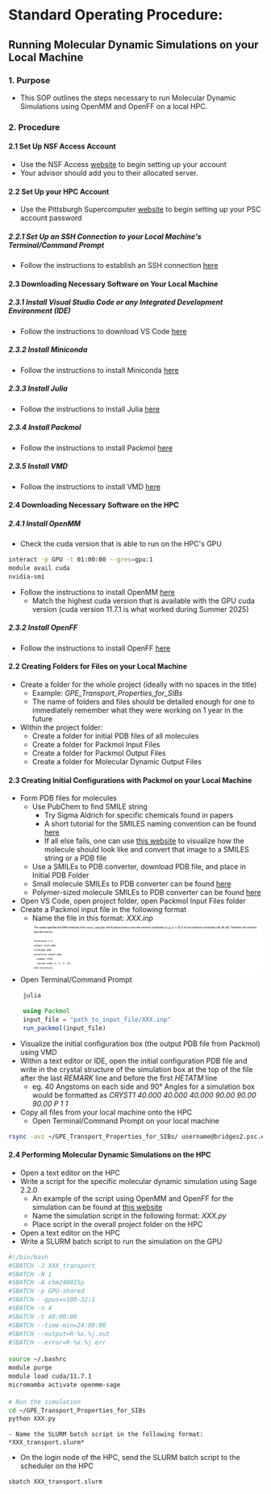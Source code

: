 # Standard Operating Procedure:  
## Running Molecular Dynamic Simulations on your Local Machine

### 1. Purpose
- This SOP outlines the steps necessary to run Molecular Dynamic Simulations using OpenMM and OpenFF on a local HPC.

### 2. Procedure
#### 2.1 Set Up NSF Access Account
- Use the NSF Access [website](https://access-ci.org/get-started/for-graduate-students/) to begin setting up your account
- Your advisor should add you to their allocated server.
#### 2.2 Set Up your HPC Account
- Use the Pittsburgh Supercomputer [website](https://www.psc.edu/resources/bridges-2/user-guide/) to begin setting up your PSC account password
##### 2.2.1 Set Up an SSH Connection to your Local Machine's Terminal/Command Prompt
- Follow the instructions to establish an SSH connection [here](https://www.psc.edu/resources/bridges-2/user-guide#connecting-to-bridges-2)
#### 2.3 Downloading Necessary Software on Your Local Machine
##### 2.3.1 Install Visual Studio Code or any Integrated Development Environment (IDE)
- Follow the instructions to download VS Code [here](https://code.visualstudio.com/Download)
##### 2.3.2 Install Miniconda
- Follow the instructions to install Miniconda [here](https://www.anaconda.com/docs/getting-started/miniconda/install)
##### 2.3.3 Install Julia
- Follow the instructions to install Julia [here](https://julialang.org/downloads/)
##### 2.3.4 Install Packmol
- Follow the instructions to install Packmol [here](https://m3g.github.io/packmol/download.shtml)
##### 2.3.5 Install VMD
- Follow the instructions to install VMD [here](https://www.ks.uiuc.edu/Development/Download/download.cgi?PackageName=VMD)
#### 2.4 Downloading Necessary Software on the HPC
##### 2.4.1 Install OpenMM
- Check the cuda version that is able to run on the HPC's GPU
```bash
interact -p GPU -t 01:00:00 --gres=gpu:1
module avail cuda
nvidia-smi
```
- Follow the instructions to install OpenMM [here](https://docs.openmm.org/latest/userguide/application/01_getting_started.html#introduction)
    - Match the highest cuda version that is available with the GPU cuda version (cuda version 11.7.1 is what worked during Summer 2025)
##### 2.3.2 Install OpenFF
- Follow the instructions to install OpenFF [here](https://docs.openforcefield.org/projects/toolkit/en/latest/installation.html)

#### 2.2 Creating Folders for Files on your Local Machine
- Create a folder for the whole project (ideally with no spaces in the title)
    -  Example: *GPE_Transport_Properties_for_SIBs*
    -  The name of folders and files should be detailed enough for one to immediately remember what they were working on 1 year in the future
- Within the project folder:
    -  Create a folder for initial PDB files of all molecules
    -  Create a folder for Packmol Input Files
    -  Create a folder for Packmol Output Files
    -  Create a folder for Molecular Dynamic Output Files

#### 2.3 Creating Initial Configurations with Packmol on your Local Machine
- Form PDB files for molecules
    - Use PubChem to find SMILE string
        - Try Sigma Aldrich for specific chemicals found in papers
        - A short tutorial for the SMILES naming convention can be found [here](https://archive.epa.gov/med/med_archive_03/web/html/smiles.html)
        - If all else fails, one can use [this website](https://www.cheminfo.org/Chemistry/Cheminformatics/FormatConverter/index.html) to visualize how the molecule should look like and convert that image to a SMILES string or a PDB file
    - Use a SMILEs to PDB converter, download PDB file, and place in Initial PDB Folder
    - Small molecule SMILEs to PDB converter can be found [here](https://www.novoprolabs.com/tools/smiles2pdb)   
    - Polymer-sized molecule SMILEs to PDB converter can be found [here](https://cactus.nci.nih.gov/translate/)
- Open VS Code, open project folder, open Packmol Input Files folder
- Create a Packmol input file in the following format
    - Name the file in this format: *XXX.inp*
![Packmol Input File Example. This shows the spacing between molecules (tolerance), output file type, input file type, and the structure of the simulation box. The structure of the simulation box includes the initial molecule PDB file, how many atoms of each molecule should be in the box, the dimensions of the simulation box in Angstroms, and the end of the structure.](Packmol_input_file.png)
- Open Terminal/Command Prompt
```bash
    julia
```
```julia
    using Packmol
    input_file = "path_to_input_file/XXX.inp"
    run_packmol(input_file)
```
- Visualize the initial configuration box (the output PDB file from Packmol) using VMD 
- Within a text editor or IDE, open the initial configuration PDB file and write in the crystal structure of the simulation box at the top of the file after the last *REMARK* line and before the first *HETATM* line
    - eg. 40 Angstoms on each side and 90° Angles for a simulation box would be formatted as	*CRYST1   40.000   40.000   40.000  90.00  90.00  90.00 P 1           1*
- Copy all files from your local machine onto the HPC
    - Open Terminal/Command Prompt on your local machine
```bash
rsync -avz ~/GPE_Transport_Properties_for_SIBs/ username@bridges2.psc.edu:/jet/home/username/
```

#### 2.4 Performing Molecular Dynamic Simulations on the HPC
- Open a text editor on the HPC 
- Write a script for the specific molecular dynamic simulation using Sage 2.2.0
    - An example of the script using OpenMM and OpenFF for the simulation can be found at [this website](https://docs.openforcefield.org/en/latest/examples/openforcefield/openff-toolkit/SMIRNOFF_simulation/run_simulation.html)
    - Name the simulation script in the following format: *XXX.py*
    - Place script in the overall project folder on the HPC
- Open a text editor on the HPC 
- Write a SLURM batch script to run the simulation on the GPU
```bash
#!/bin/bash
#SBATCH -J XXX_transport
#SBATCH -N 1
#SBATCH -A chm240015p
#SBATCH -p GPU-shared
#SBATCH --gpus=v100-32:1
#SBATCH -n 4
#SBATCH -t 48:00:00
#SBATCH --time-min=24:00:00
#SBATCH --output=R-%x.%j.out
#SBATCH --error=R-%x.%j.err

source ~/.bashrc
module purge
module load cuda/11.7.1
micromamba activate openmm-sage

# Run the simulation
cd ~/GPE_Transport_Properties_for_SIBs
python XXX.py
```
    - Name the SLURM batch script in the following format: *XXX_transport.slurm*
- On the login node of the HPC, send the SLURM batch script to the scheduler on the HPC
```bash
sbatch XXX_transport.slurm
```